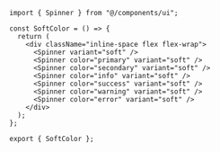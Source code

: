 ﻿```tsx
import { Spinner } from "@/components/ui";

const SoftColor = () => {
  return (
    <div className="inline-space flex flex-wrap">
      <Spinner variant="soft" />
      <Spinner color="primary" variant="soft" />
      <Spinner color="secondary" variant="soft" />
      <Spinner color="info" variant="soft" />
      <Spinner color="success" variant="soft" />
      <Spinner color="warning" variant="soft" />
      <Spinner color="error" variant="soft" />
    </div>
  );
};

export { SoftColor };

```
